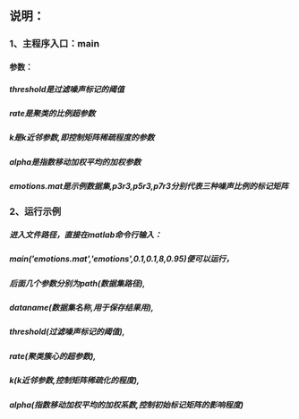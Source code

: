 ## 说明：
### 1、主程序入口：main
#### 参数：
##### threshold是过滤噪声标记的阈值
##### rate是聚类的比例超参数
##### k是k近邻参数,即控制矩阵稀疏程度的参数
##### alpha是指数移动加权平均的加权参数
##### emotions.mat是示例数据集,p3r3,p5r3,p7r3分别代表三种噪声比例的标记矩阵
### 2、运行示例
##### 进入文件路径，直接在matlab命令行输入：
##### main('emotions.mat','emotions',0.1,0.1,8,0.95)便可以运行，
##### 后面几个参数分别为path(数据集路径),
##### dataname(数据集名称,用于保存结果用),
##### threshold(过滤噪声标记的阈值),
##### rate(聚类簇心的超参数),
##### k(k近邻参数,控制矩阵稀疏化的程度),
##### alpha(指数移动加权平均的加权系数,控制初始标记矩阵的影响程度)
